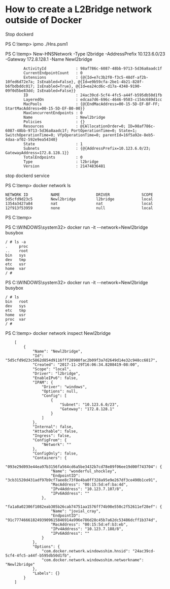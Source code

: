 
# How to create a L2Bridge network outside of Docker

Stop dockerd

PS C:\temp> ipmo ./Hns.psm1


PS C:\temp> New-HNSNetwork -Type l2bridge  -AddressPrefix 10.123.6.0/23 -Gateway 172.8.128.1 -Name Newl2bridge


            ActivityId             : 98af786c-6087-48bb-9713-5d36a8aadc1f
            CurrentEndpointCount   : 0
            Extensions             : {@{Id=e7c3b2f0-f3c5-48df-af2b-10fed6d72e7a; IsEnabled=False}, @{Id=e9b59cfa-2be1-4b21-828f-b6fbdbddc017; IsEnabled=True}, @{Id=ea24cd6c-d17a-4348-9190-09f0d5be83dd; IsEnabled=False}}
            ID                     : 24ac39cd-5cf4-4fc5-a44f-b595db50d1fb
            LayeredOn              : edcaa7d6-696c-4646-9503-c154c689d1cc
            MacPools               : {@{EndMacAddress=00-15-5D-EF-BF-FF; StartMacAddress=00-15-5D-EF-B0-00}}
            MaxConcurrentEndpoints : 0
            Name                   : Newl2bridge
            Policies               : {}
            Resources              : @{AllocationOrder=0; ID=98af786c-6087-48bb-9713-5d36a8aadc1f; PortOperationTime=0; State=1; SwitchOperationTime=0; VfpOperationTime=0; parentId=16f5a92e-8eb5-4daa-af02-592e9ea54340}
            State                  : 1
            Subnets                : {@{AddressPrefix=10.123.6.0/23; GatewayAddress=172.8.128.1}}
            TotalEndpoints         : 0
            Type                   : l2bridge
            Version                : 21474836481

stop dockerd service

PS C:\temp> docker network ls

    NETWORK ID          NAME                DRIVER              SCOPE
    5d5cfd9d23c5        Newl2bridge         l2bridge            local
    1354a3427a84        nat                 nat                 local
    12f913f53959        none                null                local

PS C:\temp>


PS C:\WINDOWS\system32> docker run -it --network=Newl2bridge busybox

    / # ls -a
    .     proc
    ..    root
    bin   sys
    dev   tmp
    etc   usr
    home  var
    / #

PS C:\WINDOWS\system32> docker run -it --network=Newl2bridge busybox

    / # ls
    bin   root
    dev   sys
    etc   tmp
    home  usr
    proc  var
    / #

PS C:\temp> docker network inspect Newl2bridge

        [
            {
                "Name": "Newl2bridge",
                "Id": "5d5cfd9d23c5862d854d9116fff28980fac2b09f3a7d2649d14e32c948cc6817",
                "Created": "2017-11-29T16:06:34.8208419-08:00",
                "Scope": "local",
                "Driver": "l2bridge",
                "EnableIPv6": false,
                "IPAM": {
                    "Driver": "windows",
                    "Options": null,
                    "Config": [
                        {
                            "Subnet": "10.123.6.0/23",
                            "Gateway": "172.8.128.1"
                        }
                    ]
                },
                "Internal": false,
                "Attachable": false,
                "Ingress": false,
                "ConfigFrom": {
                    "Network": ""
                },
                "ConfigOnly": false,
                "Containers": {
                    "093e29d093e44ea97b3156fa564cd6a5be3432b7cd78e89f06ee19d00f743704": {
                        "Name": "wonderful_shockley",
                        "EndpointID": "3cb31520d431adf97b9cf7aee8c73f8e4ba0ff328a95e9e267df3ce490b1ce91",
                        "MacAddress": "00:15:5d:ef:ba:4d",
                        "IPv4Address": "10.123.7.107/8",
                        "IPv6Address": ""
                    },
                    "fa1a8a02306f1082eab305b26cab74751aa1576ff74b98e550c2f52611ef28ef": {
                        "Name": "jovial_cray",
                        "EndpointID": "91c7774666182493909615846914a996e786d28c45b7a62dc53486dcff1b374d",
                        "MacAddress": "00:15:5d:ef:b3:eb",
                        "IPv4Address": "10.123.7.188/8",
                        "IPv6Address": ""
                    }
                },
                "Options": {
                    "com.docker.network.windowsshim.hnsid": "24ac39cd-5cf4-4fc5-a44f-b595db50d1fb",
                    "com.docker.network.windowsshim.networkname": "Newl2bridge"
                },
                "Labels": {}
            }
        ]


